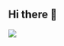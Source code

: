 ## Hi there 👋

<img src="https://skillicons.dev/icons?i=html,css, js,php,laravel,vuejs,vuetify,nuxtjs,pinia,vuex,figma,git,angular"/>